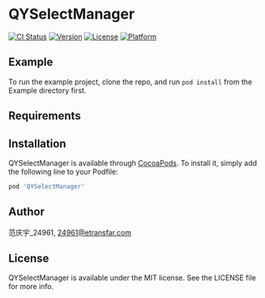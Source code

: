 # QYSelectManager

[![CI Status](https://img.shields.io/travis/范庆宇_24961/QYSelectManager.svg?style=flat)](https://travis-ci.org/范庆宇_24961/QYSelectManager)
[![Version](https://img.shields.io/cocoapods/v/QYSelectManager.svg?style=flat)](https://cocoapods.org/pods/QYSelectManager)
[![License](https://img.shields.io/cocoapods/l/QYSelectManager.svg?style=flat)](https://cocoapods.org/pods/QYSelectManager)
[![Platform](https://img.shields.io/cocoapods/p/QYSelectManager.svg?style=flat)](https://cocoapods.org/pods/QYSelectManager)

## Example

To run the example project, clone the repo, and run `pod install` from the Example directory first.

## Requirements

## Installation

QYSelectManager is available through [CocoaPods](https://cocoapods.org). To install
it, simply add the following line to your Podfile:

```ruby
pod 'QYSelectManager'
```

## Author

范庆宇_24961, 24961@etransfar.com

## License

QYSelectManager is available under the MIT license. See the LICENSE file for more info.
